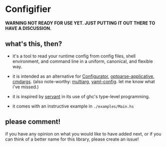 Configifier
===========


**WARNING NOT READY FOR USE YET.  JUST PUTTING IT OUT THERE TO HAVE A DISCUSSION.**


what's this, then?
------------------

- it's a tool to read your runtime config from config files, shell
  environment, and command line in a uniform, canonical, and flexible
  way.

- it is intended as an alternative for
  [Configurator](https://hackage.haskell.org/package/configurator),
  [optparse-applicative](https://hackage.haskell.org/package/optparse-applicative),
  [cmdargs](https://hackage.haskell.org/package/cmdargs).  (also
  note-worthy:
  [multiarg](https://hackage.haskell.org/package/multiarg),
  [yaml-config](https://hackage.haskell.org/package/yaml-config).  let
  me know what i've missed.)

- it is inspired by
  [servant](https://hackage.haskell.org/package/servant) in its use of
  ghc's type-level programming.

- it comes with an instructive example in `./examples/Main.hs`


please comment!
---------------

if you have any opinion on what you would like to have added next, or
if you can think of a better name for this library, please create an
issue!
